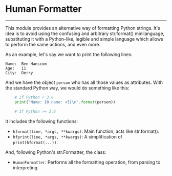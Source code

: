# Human Formatter
___
This module provides an alternative way of formatting Python strings. It's idea is to avoid using the confusing and arbitrary str.format() minilanguage, substituting it with a Python-like, legible and simple language which allows to perform the same actions, and even more.

As an example, let's say we want to print the following lines:


	Name:  Ben Hanscom
	Age:   11
	City:  Derry

And we have the object `person` who has all those values as attributes. With the standard Python way, we would do something like this:


```python
	# If Python < 3.6
	print("Name: {0.name: <3}\n".format(person))

	# If Python >= 3.6
```


It includes the following functions:

* `hformat(line, *args, **kwargs)`: Main function, acts like str.format().
* `hfprint(line, *args, **kwargs)`: A simplification of `print(hformat(...))`.

And, following Python's str.Formatter, the class:

* `HumanFormatter`: Performs all the formatting operation, from parsing to interpreting.


